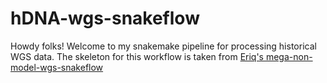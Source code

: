 # hDNA-wgs-snakeflow
Howdy folks! Welcome to my snakemake pipeline for processing historical WGS data. The skeleton for this workflow is taken from [Eriq's mega-non-model-wgs-snakeflow](https://github.com/eriqande/mega-non-model-wgs-snakeflow)
